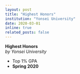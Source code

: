 ```yaml
---
layout: post
title: "Highest Honors"
institution: "Yonsei University"
date: 2020-03-01
inline: true
related_posts: false
---
```


**Highest Honors**  
*by Yonsei University*  

- Top 1% GPA  
- **Spring 2020**
